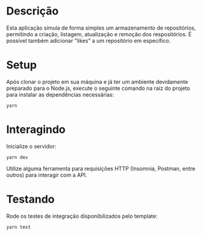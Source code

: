 # Descrição
Esta aplicação simula de forma simples um armazenamento de repositórios, permitindo a criação, listagem, atualização
e remoção dos respositórios. É possível também adicionar "likes" a um repositório em específico.
# Setup
Após clonar o projeto em sua máquina e já ter um ambiente devidamente preparado para o Node.js,
execute o seguinte comando na raiz do projeto para instalar as dependências necessárias:
```
yarn
```
# Interagindo
Inicialize o servidor:
```
yarn dev
```
Utilize alguma ferramenta para requisições HTTP (Insomnia, Postman, entre outros) para interagir com a API.
# Testando
Rode os testes de integração disponibilizados pelo template:
```
yarn test
```
